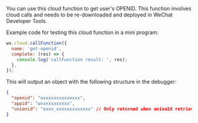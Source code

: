 You can use this cloud function to get user's OPENID. This function involves cloud calls and needs to be re-downloaded and deployed in WeChat Developer Tools.

Example code for testing this cloud function in a mini program:

```js
wx.cloud.callFunction({
  name: 'get-openid',
  complete: (res) => {
    console.log('callFunction result: ', res);
  },
});
```

This will output an object with the following structure in the debugger:

```json
{
  "openid": "oxxxxxxxxxxxxxx",
  "appid": "wxxxxxxxxxxx",
  "unionid": "oxxx_xxxxxxxxxxxxx" // Only returned when unionId retrieval conditions are met
}
```
